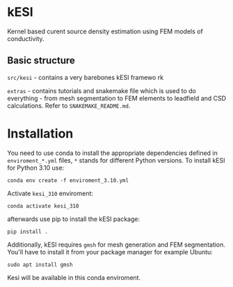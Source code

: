 # kESI

Kernel based curent source density estimation using FEM models of conductivity.

## Basic structure

`src/kesi` - contains a very barebones kESI framewo
rk

`extras` - contains tutorials and snakemake file which is used to do everything - from mesh segmentation to FEM elements to leadfield and CSD calculations. Refer to `SNAKEMAKE_README.md`.

# Installation

You need to use conda to install the appropriate dependencies defined in `enviroment_*.yml` files, `*` stands for different Python versions.
To install kESI for Python 3.10 use:

`conda env create -f enviroment_3.10.yml`

Activate `kesi_310` enviroment:

`conda activate kesi_310` 

afterwards use pip to install the kESI package:

`pip install .`

Additionally, kESI requires `gmsh` for mesh generation and FEM segmentation. You'll have to install it from your package manager for example Ubuntu:

`sudo apt install gmsh`

Kesi will be available in this conda enviroment.
